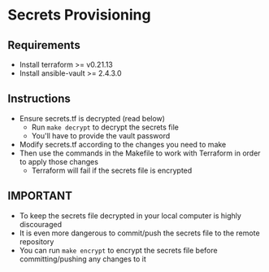 # Secrets Provisioning

## Requirements
- Install terraform >= v0.21.13
- Install ansible-vault >= 2.4.3.0

## Instructions
- Ensure secrets.tf is decrypted (read below)
    - Run `make decrypt` to decrypt the secrets file
    - You'll have to provide the vault password
- Modify secrets.tf according to the changes you need to make
- Then use the commands in the Makefile to work with Terraform in order to apply those changes
    - Terraform will fail if the secrets file is encrypted

## IMPORTANT
- To keep the secrets file decrypted in your local computer is highly discouraged
- It is even more dangerous to commit/push the secrets file to the remote repository
- You can run `make encrypt` to encrypt the secrets file before committing/pushing any changes to it
